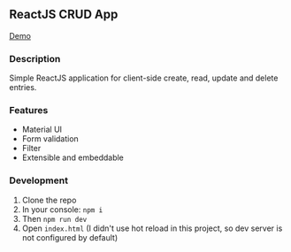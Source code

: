 ## ReactJS CRUD App

[Demo](https://alexandr-bbm.github.io/employers-CRUD/)

### Description
Simple ReactJS application for client-side create, read, update and delete entries.

### Features
* Material UI
* Form validation
* Filter
* Extensible and embeddable

### Development
1. Clone the repo
2. In your console: `npm i`
3. Then `npm run dev`
4. Open `index.html` (I didn't use hot reload in this project, so dev server is not configured by default)